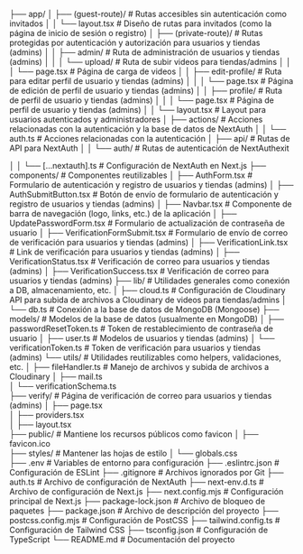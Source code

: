 ├── app/
│   ├── (guest-route)/                    # Rutas accesibles sin autenticación como invitados 
│   │   └── layout.tsx                    # Diseño de rutas para invitados (como la página de inicio de sesión o registro) 
│   ├── (private-route)/                  # Rutas protegidas por autenticación y autorización para usuarios y tiendas (admins)
│   │   ├── admin/                        # Ruta de administración de usuarios y tiendas (admins)
│   │   │   └── upload/                   # Ruta de subir videos para tiendas/admins 
│   │   │       └── page.tsx              # Página de carga de videos 
│   │   ├── edit-profile/                 # Ruta para editar perfil de usuario y tiendas (admins) 
│   │   │   └── page.tsx                  # Página de edición de perfil de usuario y tiendas (admins)
│   │   ├── profile/                      # Ruta de perfil de usuario y tiendas (admins)
│   │   │   └── page.tsx                  # Página de perfil de usuario y tiendas (admins) 
│   │   └── layout.tsx                    # Layout para usuarios autenticados y administradores
│   ├── actions/                          # Acciones relacionadas con la autenticación y la base de datos de NextAuth
│   │   └── auth.ts                       # Acciones relacionadas con la autenticación
│   ├── api/                              # Rutas de API para NextAuth
│   │   └── auth/                         # Rutas de autenticación de NextAuthexit

│   │       └── [...nextauth].ts          # Configuración de NextAuth en Next.js 
├── components/                           # Componentes reutilizables
│   ├── AuthForm.tsx                      # Formulario de autenticación y registro de usuarios y tiendas (admins)
│   ├── AuthSubmitButton.tsx              # Botón de envío de formulario de autenticación y registro de usuarios y tiendas (admins)
│   ├── Navbar.tsx                        # Componente de barra de navegación (logo, links, etc.) de la aplicación 
│   ├── UpdatePasswordForm.tsx            # Formulario de actualización de contraseña de usuario 
│   ├── VerificationFormSubmit.tsx        # Formulario de envío de correo de verificación para usuarios y tiendas (admins) 
│   ├── VerificationLink.tsx              # Link de verificación para usuarios y tiendas (admins) 
│   ├── VerificationStatus.tsx            # Verificación de correo para usuarios y tiendas (admins)
│   ├── VerificationSuccess.tsx           # Verificación de correo para usuarios y tiendas (admins)
├── lib/                                  # Utilidades generales como conexión a DB, almacenamiento, etc.
│   ├── cloud.ts                          # Configuración de Cloudinary API para subida de archivos a Cloudinary de videos para tiendas/admins
│   └── db.ts                             # Conexión a la base de datos de MongoDB (Mongoose) 
├── models/                               # Modelos de la base de datos (usualmente en MongoDB) 
│   ├── passwordResetToken.ts             # Token de restablecimiento de contraseña de usuario
│   ├── user.ts                           # Modelos de usuarios y tiendas (admins)
│   └── verificationToken.ts              # Token de verificación para usuarios y tiendas (admins)
└── utils/                                # Utilidades reutilizables como helpers, validaciones, etc.
│   ├── fileHandler.ts                    # Manejo de archivos y subida de archivos a Cloudinary
│   ├── mail.ts                           
│   └── verificationSchema.ts             
├── verify/                               # Página de verificación de correo para usuarios y tiendas (admins)
│   ├── page.tsx                          
│   ├── providers.tsx                     
│   ├── layout.tsx                        
├── public/                                # Mantiene los recursos públicos como favicon 
│   ├── favicon.ico                        
├── styles/                                # Mantener las hojas de estilo
│   └── globals.css                        
├── .env                                   # Variables de entorno para configuración
├── .eslintrc.json                         # Configuración de ESLint
├── .gitignore                             # Archivos ignorados por Git
├── auth.ts                                # Archivo de configuración de NextAuth
├── next-env.d.ts                          # Archivo de configuración de Next.js
├── next.config.mjs                        # Configuración principal de Next.js
├── package-lock.json                      # Archivo de bloqueo de paquetes
├── package.json                           # Archivo de descripción del proyecto 
├── postcss.config.mjs                     # Configuración de PostCSS
├── tailwind.config.ts                     # Configuración de Tailwind CSS
├── tsconfig.json                          # Configuración de TypeScript
└── README.md                              # Documentación del proyecto 
